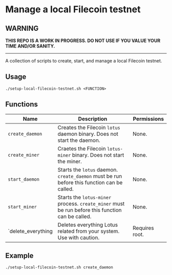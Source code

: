 # Manage a local Filecoin testnet

## WARNING

**THIS REPO IS A WORK IN PROGRESS. DO NOT USE IF YOU VALUE YOUR TIME AND/OR SANITY.**

---

A collection of scripts to create, start, and manage a local Filecoin testnet.

## Usage

```shell
./setup-local-filecoin-testnet.sh <FUNCTION>
```

## Functions

| Name | Description | Permissions |
| ---- | ----------- | ----------- |
| `create_daemon` | Creates the Filecoin `lotus` daemon binary. Does not start the daemon. | None. |
| `create_miner` | Craetes the Filecoin `lotus-miner` binary. Does not start the miner. | None. |
| `start_daemon` | Starts the `lotus` daemon. `create_daemon` must be run before this function can be called. | None. |
| `start_miner` | Starts the `lotus-miner` process. `create_miner` must be run before this function can be called. | None. |
| `delete_everything | Deletes everything Lotus related from your system. Use with caution. | Requires root. |

## Example

```shell
./setup-local-filecoin-testnet.sh create_daemon
```
